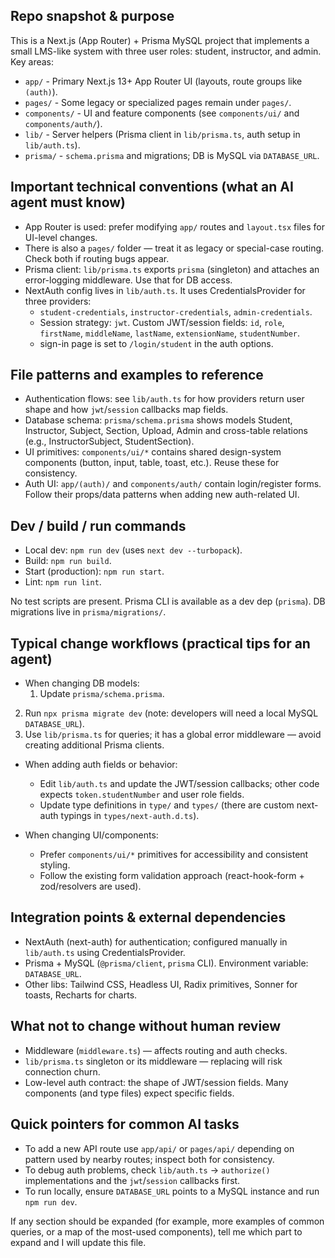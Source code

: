 ## Repo snapshot & purpose

This is a Next.js (App Router) + Prisma MySQL project that implements a small LMS-like system
with three user roles: student, instructor, and admin. Key areas:

- `app/` - Primary Next.js 13+ App Router UI (layouts, route groups like `(auth)`).
- `pages/` - Some legacy or specialized pages remain under `pages/`.
- `components/` - UI and feature components (see `components/ui/` and `components/auth/`).
- `lib/` - Server helpers (Prisma client in `lib/prisma.ts`, auth setup in `lib/auth.ts`).
- `prisma/` - `schema.prisma` and migrations; DB is MySQL via `DATABASE_URL`.

## Important technical conventions (what an AI agent must know)

- App Router is used: prefer modifying `app/` routes and `layout.tsx` files for UI-level changes.
- There is also a `pages/` folder — treat it as legacy or special-case routing. Check both if routing bugs appear.
- Prisma client: `lib/prisma.ts` exports `prisma` (singleton) and attaches an error-logging middleware. Use that for DB access.
- NextAuth config lives in `lib/auth.ts`. It uses CredentialsProvider for three providers:
  - `student-credentials`, `instructor-credentials`, `admin-credentials`.
  - Session strategy: `jwt`. Custom JWT/session fields: `id`, `role`, `firstName`, `middleName`, `lastName`, `extensionName`, `studentNumber`.
  - sign-in page is set to `/login/student` in the auth options.

## File patterns and examples to reference

- Authentication flows: see `lib/auth.ts` for how providers return user shape and how `jwt`/`session` callbacks map fields.
- Database schema: `prisma/schema.prisma` shows models Student, Instructor, Subject, Section, Upload, Admin and cross-table relations (e.g., InstructorSubject, StudentSection).
- UI primitives: `components/ui/*` contains shared design-system components (button, input, table, toast, etc.). Reuse these for consistency.
- Auth UI: `app/(auth)/` and `components/auth/` contain login/register forms. Follow their props/data patterns when adding new auth-related UI.

## Dev / build / run commands

- Local dev: `npm run dev` (uses `next dev --turbopack`).
- Build: `npm run build`.
- Start (production): `npm run start`.
- Lint: `npm run lint`.

No test scripts are present. Prisma CLI is available as a dev dep (`prisma`). DB migrations live in `prisma/migrations/`.

## Typical change workflows (practical tips for an agent)

- When changing DB models:
  1. Update `prisma/schema.prisma`.
 2. Run `npx prisma migrate dev` (note: developers will need a local MySQL `DATABASE_URL`).
 3. Use `lib/prisma.ts` for queries; it has a global error middleware — avoid creating additional Prisma clients.

- When adding auth fields or behavior:
  - Edit `lib/auth.ts` and update the JWT/session callbacks; other code expects `token.studentNumber` and user role fields.
  - Update type definitions in `type/` and `types/` (there are custom next-auth typings in `types/next-auth.d.ts`).

- When changing UI/components:
  - Prefer `components/ui/*` primitives for accessibility and consistent styling.
  - Follow the existing form validation approach (react-hook-form + zod/resolvers are used).

## Integration points & external dependencies

- NextAuth (next-auth) for authentication; configured manually in `lib/auth.ts` using CredentialsProvider.
- Prisma + MySQL (`@prisma/client`, `prisma` CLI). Environment variable: `DATABASE_URL`.
- Other libs: Tailwind CSS, Headless UI, Radix primitives, Sonner for toasts, Recharts for charts.

## What not to change without human review

- Middleware (`middleware.ts`) — affects routing and auth checks.
- `lib/prisma.ts` singleton or its middleware — replacing will risk connection churn.
- Low-level auth contract: the shape of JWT/session fields. Many components (and type files) expect specific fields.

## Quick pointers for common AI tasks

- To add a new API route use `app/api/` or `pages/api/` depending on pattern used by nearby routes; inspect both for consistency.
- To debug auth problems, check `lib/auth.ts` → `authorize()` implementations and the `jwt`/`session` callbacks first.
- To run locally, ensure `DATABASE_URL` points to a MySQL instance and run `npm run dev`.

If any section should be expanded (for example, more examples of common queries, or a map of the most-used components), tell me which part to expand and I will update this file.
